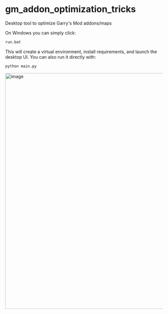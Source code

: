 # gm_addon_optimization_tricks
Desktop tool to optimize Garry's Mod addons/maps

On Windows you can simply click:
```bat
run.bat
```

This will create a virtual environment, install requirements, and launch the desktop UI. You can also run it directly with:
```bash
python main.py
```

<img width="982" height="752" alt="image" src="https://github.com/user-attachments/assets/d068b89f-aaf2-4ff6-bc1b-e783c99a47d4" />
